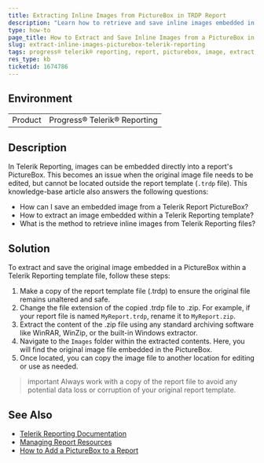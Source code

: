 ```yaml
---
title: Extracting Inline Images from PictureBox in TRDP Report
description: "Learn how to retrieve and save inline images embedded in a PictureBox within a Telerik Reporting TRDP template file."
type: how-to
page_title: How to Extract and Save Inline Images from a PictureBox in Telerik Reporting TRDP Templates
slug: extract-inline-images-picturebox-telerik-reporting
tags: progress® telerik® reporting, report, picturebox, image, extract, save, trdp
res_type: kb
ticketid: 1674786
---
```


## Environment

<table>
	<tbody>
		<tr>
			<td>Product</td>
			<td>Progress® Telerik® Reporting</td>
		</tr>
	</tbody>
</table>

## Description

In Telerik Reporting, images can be embedded directly into a report's PictureBox. This becomes an issue when the original image file needs to be edited, but cannot be located outside the report template (`.trdp` file). This knowledge-base article also answers the following questions:

- How can I save an embedded image from a Telerik Report PictureBox?
- How to extract an image embedded within a Telerik Reporting template?
- What is the method to retrieve inline images from Telerik Reporting files?

## Solution

To extract and save the original image embedded in a PictureBox within a Telerik Reporting template file, follow these steps:

1. Make a copy of the report template file (.trdp) to ensure the original file remains unaltered and safe.
1. Change the file extension of the copied .trdp file to .zip. For example, if your report file is named `MyReport.trdp`, rename it to `MyReport.zip`.
1. Extract the content of the .zip file using any standard archiving software like WinRAR, WinZip, or the built-in Windows extractor.
1. Navigate to the `Images` folder within the extracted contents. Here, you will find the original image file embedded in the PictureBox.
1. Once located, you can copy the image file to another location for editing or use as needed.

>important Always work with a copy of the report file to avoid any potential data loss or corruption of your original report template.

## See Also

- [Telerik Reporting Documentation](https://docs.telerik.com/reporting/overview)
- [Managing Report Resources](https://docs.telerik.com/reporting/designing-reports-managing-report-resources)
- [How to Add a PictureBox to a Report](https://docs.telerik.com/reporting/picturebox)
